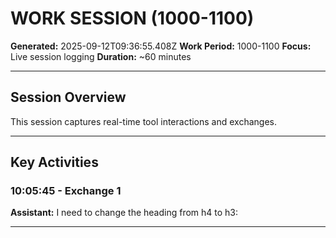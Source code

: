 # WORK SESSION (1000-1100)

**Generated:** 2025-09-12T09:36:55.408Z
**Work Period:** 1000-1100
**Focus:** Live session logging
**Duration:** ~60 minutes

---

## Session Overview

This session captures real-time tool interactions and exchanges.

---

## Key Activities

### 10:05:45 - Exchange 1

**Assistant:** I need to change the heading from h4 to h3:

---

